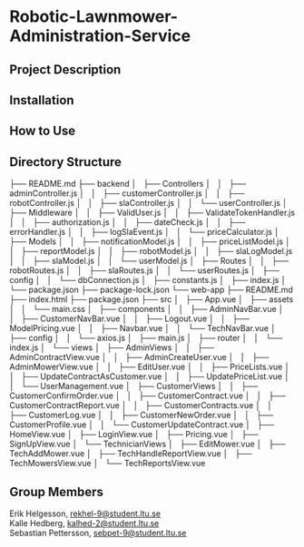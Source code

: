 # Robotic-Lawnmower-Administration-Service

## Project Description

## Installation 


## How to Use


## Directory Structure
├── README.md
├── backend
│   ├── Controllers
│   │   ├── adminController.js
│   │   ├── customerController.js
│   │   ├── robotController.js
│   │   ├── slaController.js
│   │   └── userController.js
│   ├── Middleware
│   │   ├── ValidUser.js
│   │   ├── ValidateTokenHandler.js
│   │   ├── authorization.js
│   │   ├── dateCheck.js
│   │   ├── errorHandler.js
│   │   ├── logSlaEvent.js
│   │   └── priceCalculator.js
│   ├── Models
│   │   ├── notificationModel.js
│   │   ├── priceListModel.js
│   │   ├── reportModel.js
│   │   ├── robotModel.js
│   │   ├── slaLogModel.js
│   │   ├── slaModel.js
│   │   └── userModel.js
│   ├── Routes
│   │   ├── robotRoutes.js
│   │   ├── slaRoutes.js
│   │   └── userRoutes.js
│   ├── config
│   │   └── dbConnection.js
│   ├── constants.js
│   ├── index.js
│   └── package.json
├── package-lock.json
└── web-app
    ├── README.md
    ├── index.html
    ├── package.json
    ├── src
    │   ├── App.vue
    │   ├── assets
    │   │   └── main.css
    │   ├── components
    │   │   ├── AdminNavBar.vue
    │   │   ├── CustomerNavBar.vue
    │   │   ├── Logout.vue
    │   │   ├── ModelPricing.vue
    │   │   ├── Navbar.vue
    │   │   └── TechNavBar.vue
    │   ├── config
    │   │   └── axios.js
    │   ├── main.js
    │   ├── router
    │   │   └── index.js
    │   └── views
    │       ├── AdminViews
    │       │   ├── AdminContractView.vue
    │       │   ├── AdminCreateUser.vue
    │       │   ├── AdminMowerView.vue
    │       │   ├── EditUser.vue
    │       │   ├── PriceLists.vue
    │       │   ├── UpdateContractAsCustomer.vue
    │       │   ├── UpdatePriceList.vue
    │       │   └── UserManagement.vue
    │       ├── CustomerViews
    │       │   ├── CustomerConfirmOrder.vue
    │       │   ├── CustomerContract.vue
    │       │   ├── CustomerContractReport.vue
    │       │   ├── CustomerContracts.vue
    │       │   ├── CustomerLog.vue
    │       │   ├── CustomerNewOrder.vue
    │       │   ├── CustomerProfile.vue
    │       │   └── CustomerUpdateContract.vue
    │       ├── HomeView.vue
    │       ├── LoginView.vue
    │       ├── Pricing.vue
    │       ├── SignUpView.vue
    │       └── TechnicianViews
    │           ├── EditMower.vue
    │           ├── TechAddMower.vue
    │           ├── TechHandleReportView.vue
    │           ├── TechMowersView.vue
    │           └── TechReportsView.vue

## Group Members
Erik Helgesson,       rekhel-9@student.ltu.se <br>
Kalle Hedberg,        kalhed-2@student.ltu.se <br>
Sebastian Pettersson, sebpet-9@student.ltu.se <br>